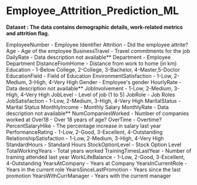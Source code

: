 # Employee_Attrition_Prediction_ML

**Dataset :
The data contains demographic details, work-related metrics and attrition flag.**

EmployeeNumber - Employee Identifier
Attrition - Did the employee attrite?
Age - Age of the employee
BusinessTravel - Travel commitments for the job
DailyRate - Data description not available**
Department - Employee Department
DistanceFromHome - Distance from work to home (in km)
Education - 1-Below College, 2-College, 3-Bachelor, 4-Master,5-Doctor
EducationField - Field of Education
EnvironmentSatisfaction - 1-Low, 2-Medium, 3-High, 4-Very High
Gender - Employee's gender
HourlyRate - Data description not available**
JobInvolvement - 1-Low, 2-Medium, 3-High, 4-Very High
JobLevel - Level of job (1 to 5)
JobRole - Job Roles
JobSatisfaction - 1-Low, 2-Medium, 3-High, 4-Very High
MaritalStatus - Marital Status
MonthlyIncome - Monthly Salary
MonthlyRate - Data description not available**
NumCompaniesWorked - Number of companies worked at
Over18 - Over 18 years of age?
OverTime - Overtime?
PercentSalaryHike - The percentage increase in salary last year
PerformanceRating - 1-Low, 2-Good, 3-Excellent, 4-Outstanding
RelationshipSatisfaction - 1-Low, 2-Medium, 3-High, 4-Very High
StandardHours - Standard Hours
StockOptionLevel - Stock Option Level
TotalWorkingYears - Total years worked
TrainingTimesLastYear - Number of training attended last year
WorkLifeBalance - 1-Low, 2-Good, 3-Excellent, 4-Outstanding
YearsAtCompany - Years at Company
YearsInCurrentRole - Years in the current role
YearsSinceLastPromotion - Years since the last promotion
YearsWithCurrManager - Years with the current manager
